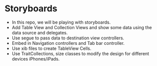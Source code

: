 # Storyboards

- In this repo, we will be playing with storyboards.
- Add Table View and Collection Views and show some data using the data source and delegates.
- Use segue to pass data to destination view controllers.
- Embed in Navigation controllers and Tab bar controller.
- Use xib files to create TableView Cells.
- Use TraitCollections, size classes to modify the design for different devices iPhones/iPads.
